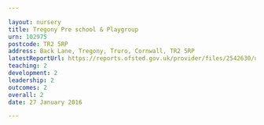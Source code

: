 ```yaml
---

layout: nursery
title: Tregony Pre school & Playgroup
urn: 102975
postcode: TR2 5RP
address: Back Lane, Tregony, Truro, Cornwall, TR2 5RP
latestReportUrl: https://reports.ofsted.gov.uk/provider/files/2542630/urn/102975.pdf
teaching: 2
development: 2
leadership: 2
outcomes: 2
overall: 2
date: 27 January 2016

---
```

